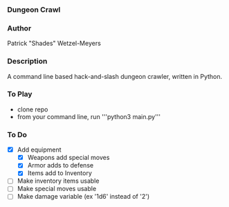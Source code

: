### Dungeon Crawl
### Author
Patrick "Shades" Wetzel-Meyers

### Description
A command line based hack-and-slash dungeon crawler, written in Python.

### To Play
* clone repo
* from your command line, run '''python3 main.py'''

### To Do
* [x] Add equipment
    * [x] Weapons add special moves
    * [x] Armor adds to defense
    * [x] Items add to Inventory
* [ ] Make inventory items usable
* [ ] Make special moves usable
* [ ] Make damage variable (ex '1d6' instead of '2')
